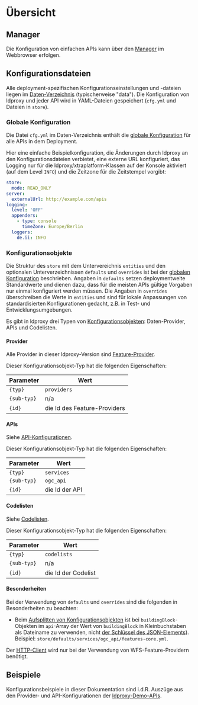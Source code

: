 # Übersicht

<a name="manager"></a>

## Manager

Die Konfiguration von einfachen APIs kann  über den [Manager](../application/20-manager.md) im Webbrowser erfolgen. 

## Konfigurationsdateien

Alle deployment-spezifischen Konfigurationseinstellungen und -dateien liegen im [Daten-Verzeichnis](../application/30-data-folder.md) (typischerweise "data"). Die Konfiguration von ldproxy und jeder API wird in YAML-Dateien gespeichert (`cfg.yml` und Dateien in `store`).

### Globale Konfiguration

Die Datei `cfg.yml` im Daten-Verzeichnis enthält die [globale Konfiguration](../application/70-reference.md) für alle APIs in dem Deployment.

Hier eine einfache Beispielkonfiguration, die Änderungen durch ldproxy an den Konfigurationsdateien verbietet, eine externe URL konfiguriert, das Logging nur für die ldproxy/xtraplatform-Klassen auf der Konsole aktiviert (auf dem Level `INFO`) und die Zeitzone für die Zeitstempel vorgibt:

```yaml
store:
  mode: READ_ONLY
server:
  externalUrl: http://example.com/apis
logging:
  level: 'OFF'
  appenders:
    - type: console
      timeZone: Europe/Berlin
  loggers:
    de.ii: INFO
```

<a name="configuration-object-types"></a>

### Konfigurationsobjekte

Die Struktur des `store` mit dem Untervereichnis `entities` und den optionalen Unterverzeichnissen `defaults` und `overrides` ist bei der [globalen Konfiguration](global-configuration.md#entities-defaults-overrides) beschrieben. Angaben in `defaults` setzen deploymentweite Standardwerte und dienen dazu, dass für die meisten APIs gültige Vorgaben nur einmal konfiguriert werden müssen. Die Angaben in `overrides` überschreiben die Werte in `entities` und sind für lokale Anpassungen von standardisierten Konfigurationen gedacht, z.B. in Test- und Entwicklungsumgebungen.

Es gibt in ldproxy drei Typen von [Konfigurationsobjekten](global-configuration.md#entities-defaults-overrides): Daten-Provider, APIs und Codelisten.

#### Provider

Alle Provider in dieser ldproxy-Version sind [Feature-Provider](../providers/feature/README.md).

Dieser Konfigurationsobjekt-Typ hat die folgenden Eigenschaften:

|Parameter |Wert
|--- |---
|`{typ}` |`providers`
|`{sub-typ}` |n/a
|`{id}` |die Id des Feature-Providers

#### APIs

Siehe [API-Konfigurationen](../services/README.md).

Dieser Konfigurationsobjekt-Typ hat die folgenden Eigenschaften:

|Parameter |Wert
|--- |---
|`{typ}` |`services`
|`{sub-typ}` |`ogc_api`
|`{id}` |die Id der API

#### Codelisten

Siehe [Codelisten](../auxiliaries/codelists.md).

Dieser Konfigurationsobjekt-Typ hat die folgenden Eigenschaften:

|Parameter |Wert
|--- |---
|`{typ}` |`codelists`
|`{sub-typ}` |n/a
|`{id}` |die Id der Codelist

<a name="special-cases"></a>

#### Besonderheiten

Bei der Verwendung von `defaults` und `overrides` sind die folgenden in Besonderheiten zu beachten:

* Beim [Aufsplitten von Konfigurationsobjekten](global-configuration.md#split-defaults-overrides) ist bei `buildingBlock`-Objekten im `api`-Array der Wert von `buildingBlock` in Kleinbuchstaben als Dateiname zu verwenden, nicht [der Schlüssel des JSON-Elements](global-configuration.md#array-exceptions)). Beispiel: `store/defaults/services/ogc_api/features-core.yml`.

Der [HTTP-Client](global-configuration.md#http-client) wird nur bei der Verwendung von WFS-Feature-Providern benötigt.

## Beispiele

Konfigurationsbeispiele in dieser Dokumentation sind i.d.R. Auszüge aus den Provider- und API-Konfigurationen der [ldproxy-Demo-APIs](https://demo.ldproxy.net).
